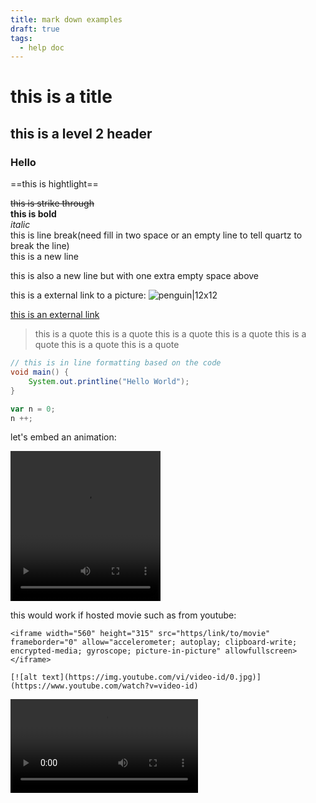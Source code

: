 ```yaml
---
title: mark down examples
draft: true
tags:
  - help doc
---
```

# this is a title

## this is a level 2 header
### Hello


==this is hightlight==

~~this is strike through~~  
**this is bold**  
_italic_  
this is line break(need fill in two space or an empty line to tell quartz to break the line)  
this is a new line 

this is also a new line but with one extra empty space above

this is a external link to a picture:
![penguin|12x12](https://www.cabq.gov/artsculture/biopark/news/10-cool-facts-about-penguins/@@images/1a36b305-412d-405e-a38b-0947ce6709ba.jpeg)

[this is an external link](https://www.cabq.gov/artsculture/biopark/news/10-cool-facts-about-penguins/@@images/1a36b305-412d-405e-a38b-0947ce6709ba.jpeg)

>this is a quote this is a quote this is a quote this is a quote this is a quote this is a quote this is a quote

```java
// this is in line formatting based on the code
void main() {
	System.out.printline("Hello World");
}
```

```js
var n = 0;
n ++;
```

let's embed an animation:

<video src="videos/test.mov" width="240" height="240" controls></video>

this would work if hosted movie such as from youtube:
```
<iframe width="560" height="315" src="https/link/to/movie" frameborder="0" allow="accelerometer; autoplay; clipboard-write; encrypted-media; gyroscope; picture-in-picture" allowfullscreen></iframe>
```
```
[![alt text](https://img.youtube.com/vi/video-id/0.jpg)](https://www.youtube.com/watch?v=video-id)
```

![alt text|100](videos/test.mov)

